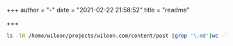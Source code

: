 +++
author = "-"
date = "2021-02-22 21:58:52" 
title = "readme"

+++

```bash
ls -lR /home/wiloon/projects/wiloon.com/content/post |grep '\.md'|wc -l
```